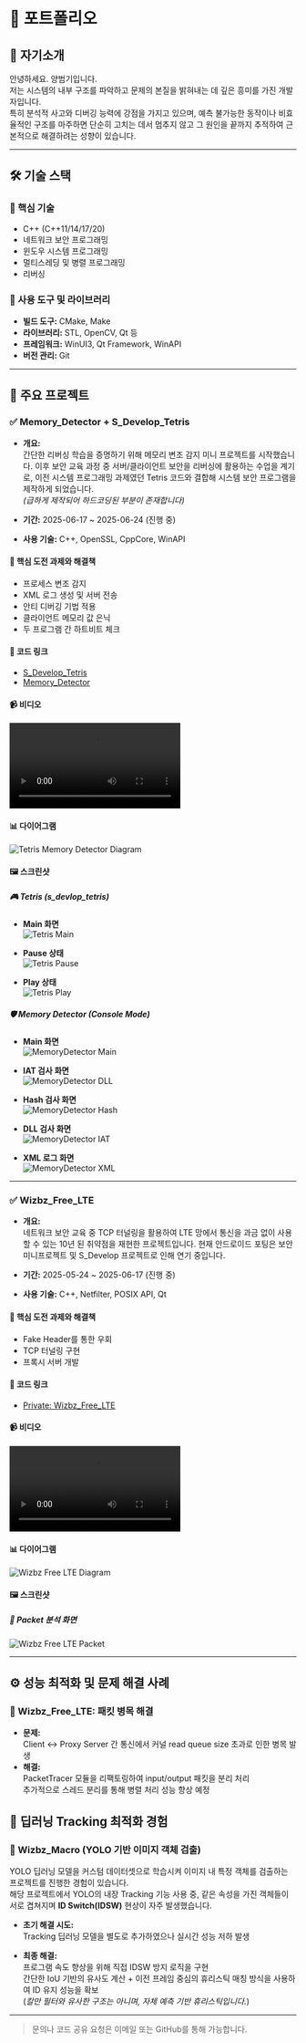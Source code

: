 # 📁 포트폴리오

## 👤 자기소개

안녕하세요. 양범기입니다.  
저는 시스템의 내부 구조를 파악하고 문제의 본질을 밝혀내는 데 깊은 흥미를 가진 개발자입니다.  
특히 분석적 사고와 디버깅 능력에 강점을 가지고 있으며, 예측 불가능한 동작이나 비효율적인 구조를 마주하면 단순히 고치는 데서 멈추지 않고 그 원인을 끝까지 추적하여 근본적으로 해결하려는 성향이 있습니다.

---

## 🛠 기술 스택

### 🔹 핵심 기술
- C++ (C++11/14/17/20)
- 네트워크 보안 프로그래밍
- 윈도우 시스템 프로그래밍
- 멀티스레딩 및 병렬 프로그래밍
- 리버싱

### 🔹 사용 도구 및 라이브러리
- **빌드 도구:** CMake, Make
- **라이브러리:** STL, OpenCV, Qt 등
- **프레임워크:** WinUI3, Qt Framework, WinAPI
- **버전 관리:** Git

---

## 📌 주요 프로젝트

### ✅ Memory_Detector + S_Develop_Tetris

- **개요:**  
  간단한 리버싱 학습을 증명하기 위해 메모리 변조 감지 미니 프로젝트를 시작했습니다. 이후 보안 교육 과정 중 서버/클라이언트 보안을 리버싱에 활용하는 수업을 계기로, 이전 시스템 프로그래밍 과제였던 Tetris 코드와 결합해 시스템 보안 프로그램을 제작하게 되었습니다.  
  *(급하게 제작되어 하드코딩된 부분이 존재합니다)*

- **기간:** 2025-06-17 ~ 2025-06-24 (진행 중)  
- **사용 기술:** C++, OpenSSL, CppCore, WinAPI

#### 🧩 핵심 도전 과제와 해결책
- 프로세스 변조 감지
- XML 로그 생성 및 서버 전송
- 안티 디버깅 기법 적용
- 클라이언트 메모리 값 은닉
- 두 프로그램 간 하트비트 체크

#### 🔗 코드 링크
- [S_Develop_Tetris](https://github.com/YangBeomu/S-develop_CLI_Tetris)
- [Memory_Detector](https://github.com/YangBeomu/Memory_Detector)

#### 📹 비디오

<video controls src="Tetris_Memory_Detector.mp4" title="Tetris Memory Detector"></video>


#### 📊 다이어그램

<img src="images/tetris-memory_detector_diagram.png" alt="Tetris Memory Detector Diagram" style="max-width: 100%;"/>


#### 🖼️ 스크린샷

##### 🎮 Tetris (s_devlop_tetris)

- **Main 화면**  
  <img src="images/Tetris_Image01.png" alt="Tetris Main" style="max-width: 100%;"/>

- **Pause 상태**  
  <img src="images/Tetris_Image02.png" alt="Tetris Pause" style="max-width: 100%;"/>

- **Play 상태**  
  <img src="images/Tetris_Image03.png" alt="Tetris Play" style="max-width: 100%;"/>


##### 🛡️ Memory Detector (Console Mode)

- **Main 화면**  
  <img src="images/MemoryDetector_image_01.png" alt="MemoryDetector Main" style="max-width: 100%;"/>

- **IAT 검사 화면**  
  <img src="images/MemoryDetector_image_02.png" alt="MemoryDetector DLL" style="max-width: 100%;"/>

- **Hash 검사 화면**  
  <img src="images/MemoryDetector_image_03.png" alt="MemoryDetector Hash" style="max-width: 100%;"/>

- **DLL 검사 화면**  
  <img src="images/MemoryDetector_image_04.png" alt="MemoryDetector IAT" style="max-width: 100%;"/>

- **XML 로그 화면**  
  <img src="images/MemoryDetector_image_05.png" alt="MemoryDetector XML" style="max-width: 100%;"/>

---

### ✅ Wizbz_Free_LTE

- **개요:**  
  네트워크 보안 교육 중 TCP 터널링을 활용하여 LTE 망에서 통신을 과금 없이 사용할 수 있는 10년 된 취약점을 재현한 프로젝트입니다. 현재 안드로이드 포팅은 보안 미니프로젝트 및 S_Develop 프로젝트로 인해 연기 중입니다.

- **기간:** 2025-05-24 ~ 2025-06-17 (진행 중)  
- **사용 기술:** C++, Netfilter, POSIX API, Qt

#### 🧩 핵심 도전 과제와 해결책
- Fake Header를 통한 우회
- TCP 터널링 구현
- 프록시 서버 개발

#### 🔗 코드 링크
- [Private: Wizbz_Free_LTE](https://github.com/YangBeomu/Wizbz_Free-LTE)

#### 📹 비디오

<video controls src="videos\\Wizbz_Free_LTE.mp4" title="Wizbz Free LTE Demo" style="max-width: 100%;"></video>


#### 📊 다이어그램

<img src="images/Wizbz_Free_LTE_diagram.png" alt="Wizbz Free LTE Diagram" style="max-width: 100%;"/>


#### 🖼️ 스크린샷

##### 📡 Packet 분석 화면

<img src="images/Wizbz_Free_LTE01.png" alt="Wizbz Free LTE Packet" style="max-width: 100%;"/>

---

## ⚙️ 성능 최적화 및 문제 해결 사례

### 🔹 Wizbz_Free_LTE: 패킷 병목 해결

- **문제:**  
  Client ↔ Proxy Server 간 통신에서 커널 read queue size 초과로 인한 병목 발생  
- **해결:**  
  PacketTracer 모듈을 리팩토링하여 input/output 패킷을 분리 처리  
  추가적으로 스레드 분리를 통해 병렬 처리 성능 향상 예정


## 🎯 딥러닝 Tracking 최적화 경험

### 🔹 Wizbz_Macro (YOLO 기반 이미지 객체 검출)

YOLO 딥러닝 모델을 커스텀 데이터셋으로 학습시켜 이미지 내 특정 객체를 검출하는 프로젝트를 진행한 경험이 있습니다.  
해당 프로젝트에서 YOLO의 내장 Tracking 기능 사용 중, 같은 속성을 가진 객체들이 서로 겹쳐지며 **ID Switch(IDSW)** 현상이 자주 발생했습니다.

- **초기 해결 시도:**  
  Tracking 딥러닝 모델을 별도로 추가하였으나 실시간 성능 저하 발생

- **최종 해결:**  
  프로그램 속도 향상을 위해 직접 IDSW 방지 로직을 구현  
  간단한 IoU 기반의 유사도 계산 + 이전 프레임 중심의 휴리스틱 매칭 방식을 사용하여 ID 유지 성능을 확보  
  (*칼만 필터와 유사한 구조는 아니며, 자체 예측 기반 휴리스틱입니다.*)

---

> 문의나 코드 공유 요청은 이메일 또는 GitHub를 통해 가능합니다.
